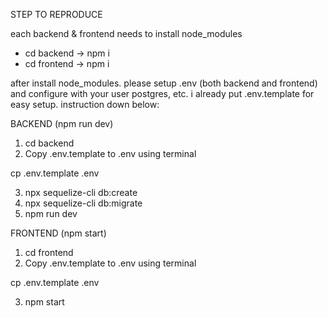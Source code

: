 STEP TO REPRODUCE

each backend & frontend needs to install node_modules

- cd backend -> npm i
- cd frontend -> npm i

after install node_modules. please setup .env (both backend and frontend) and configure with your user postgres, etc. i already put .env.template for easy setup. instruction down below:

BACKEND (npm run dev)

1. cd backend
2. Copy .env.template to .env using terminal

cp .env.template .env

3. npx sequelize-cli db:create
4. npx sequelize-cli db:migrate
5. npm run dev

FRONTEND (npm start)

1. cd frontend
2. Copy .env.template to .env using terminal

cp .env.template .env

3. npm start
